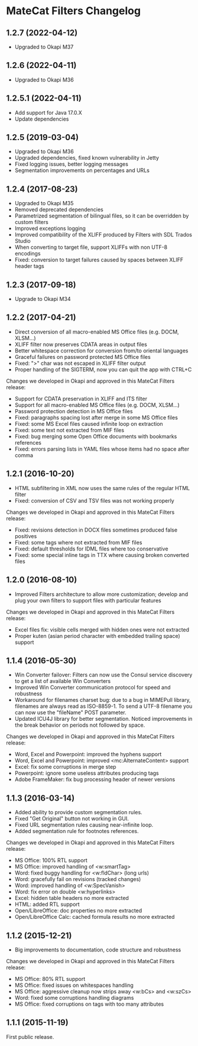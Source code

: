 # MateCat Filters Changelog

## 1.2.7 (2022-04-12)

* Upgraded to Okapi M37



## 1.2.6 (2022-04-11)

* Upgraded to Okapi M36



## 1.2.5.1 (2022-04-11)

* Add support for Java 17.0.X
* Update dependencies



## 1.2.5 (2019-03-04)

* Upgraded to Okapi M36
* Upgraded dependencies, fixed known vulnerability in Jetty
* Fixed logging issues, better logging messages
* Segmentation improvements on percentages and URLs



## 1.2.4 (2017-08-23)

* Upgraded to Okapi M35
* Removed deprecated dependencies
* Parametrized segmentation of bilingual files, so it can be overridden by custom filters
* Improved exceptions logging
* Improved compatibility of the XLIFF produced by Filters with SDL Trados Studio
* When converting to target file, support XLIFFs with non UTF-8 encodings
* Fixed: conversion to target failures caused by spaces between XLIFF header tags



## 1.2.3 (2017-09-18)

* Upgrade to Okapi M34



## 1.2.2 (2017-04-21)

* Direct conversion of all macro-enabled MS Office files (e.g. DOCM, XLSM...)
* XLIFF filter now preserves CDATA areas in output files
* Better whitespace correction for conversion from/to oriental languages
* Graceful failures on password protected MS Office files
* Fixed: ">" char was not escaped in XLIFF filter output 
* Proper handling of the SIGTERM, now you can quit the app with CTRL+C

Changes we developed in Okapi and approved in this MateCat Filters release:

* Support for CDATA preservation in XLIFF and ITS filter
* Support for all macro-enabled MS Office files (e.g. DOCM, XLSM...)
* Password protection detection in MS Office files
* Fixed: paragraphs spacing lost after merge in some MS Office files
* Fixed: some MS Excel files caused infinite loop on extraction
* Fixed: some text not extracted from MIF files
* Fixed: bug merging some Open Office documents with bookmarks references
* Fixed: errors parsing lists in YAML files whose items had no space after comma



## 1.2.1 (2016-10-20)

* HTML subfiltering in XML now uses the same rules of the regular HTML filter
* Fixed: conversion of CSV and TSV files was not working properly

Changes we developed in Okapi and approved in this MateCat Filters release:

* Fixed: revisions detection in DOCX files sometimes produced false positives
* Fixed: some tags where not extracted from MIF files
* Fixed: default thresholds for IDML files where too conservative
* Fixed: some special inline tags in TTX where causing broken converted files



## 1.2.0 (2016-08-10)

* Improved Filters architecture to allow more customization; develop and plug your own filters to support files with particular features

Changes we developed in Okapi and approved in this MateCat Filters release:

* Excel files fix: visible cells merged with hidden ones were not extracted
* Proper kuten (asian period character with embedded trailing space) support



## 1.1.4 (2016-05-30)

* Win Converter failover: Filters can now use the Consul service discovery to get a list of available Win Converters
* Improved Win Converter communication protocol for speed and robustness
* Workaround for filenames charset bug: due to a bug in MIMEPull library, filenames are always read as ISO-8859-1. To send a UTF-8 filename you can now use the "fileName" POST parameter.
* Updated ICU4J library for better segmentation. Noticed improvements in the break behavior on periods not followed by space.

Changes we developed in Okapi and approved in this MateCat Filters release:

* Word, Excel and Powerpoint: improved the hyphens support
* Word, Excel and Powerpoint: improved &lt;mc:AlternateContent> support
* Excel: fix some corruptions in merge step
* Powerpoint: ignore some useless attributes producing tags
* Adobe FrameMaker: fix bug processing header of newer versions



## 1.1.3 (2016-03-14)

* Added ability to provide custom segmentation rules.
* Fixed "Get Original" button not working in GUI.
* Fixed URL segmentation rules causing near-infinite loop.
* Added segmentation rule for footnotes references.

Changes we developed in Okapi and approved in this MateCat Filters release:

* MS Office: 100% RTL support
* MS Office: improved handling of &lt;w:smartTag>
* Word: fixed buggy handling for &lt;w:fldChar> (long urls)
* Word: gracefully fail on revisions (tracked changes)
* Word: improved handling of &lt;w:SpecVanish>
* Word: fix error on double &lt;w:hyperlinks>
* Excel: hidden table headers no more extracted
* HTML: added RTL support
* Open/LibreOffice: doc properties no more extracted
* Open/LibreOffice Calc: cached formula results no more extracted



## 1.1.2 (2015-12-21)

* Big improvements to documentation, code structure and robustness

Changes we developed in Okapi and approved in this MateCat Filters release:

* MS Office: 80% RTL support
* MS Office: fixed issues on whitespaces handling
* MS Office: aggressive cleanup now strips away &lt;w:bCs> and &lt;w:szCs>
* Word: fixed some corruptions handling diagrams
* MS Office: fixed corruptions on tags with too many attributes



## 1.1.1 (2015-11-19)

First public release.
